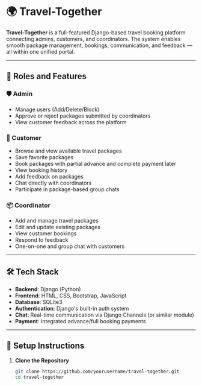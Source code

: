 # 🌍 Travel-Together

**Travel-Together** is a full-featured Django-based travel booking platform connecting admins, customers, and coordinators. The system enables smooth package management, bookings, communication, and feedback — all within one unified portal.

---

## 🔰 Roles and Features

### 🛡️ Admin
- Manage users (Add/Delete/Block)
- Approve or reject packages submitted by coordinators
- View customer feedback across the platform

### 🙋 Customer
- Browse and view available travel packages
- Save favorite packages
- Book packages with partial advance and complete payment later
- View booking history
- Add feedback on packages
- Chat directly with coordinators
- Participate in package-based group chats

### 📦 Coordinator
- Add and manage travel packages
- Edit and update existing packages
- View customer bookings
- Respond to feedback
- One-on-one and group chat with customers

---

## 🛠️ Tech Stack

- **Backend**: Django (Python)
- **Frontend**: HTML, CSS, Bootstrap, JavaScript
- **Database**: SQLite3
- **Authentication**: Django's built-in auth system
- **Chat**: Real-time communication via Django Channels (or similar module)
- **Payment**: Integrated advance/full booking payments

---

## 🚀 Setup Instructions

1. **Clone the Repository**
   ```bash
   git clone https://github.com/yourusername/travel-together.git
   cd travel-together
